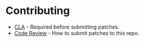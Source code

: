 # Contributing


* [CLA](contributing/cla.md) - Required before submitting patches.
* [Code Review](contributing/code-review.md) - How to submit patches to this repo.
